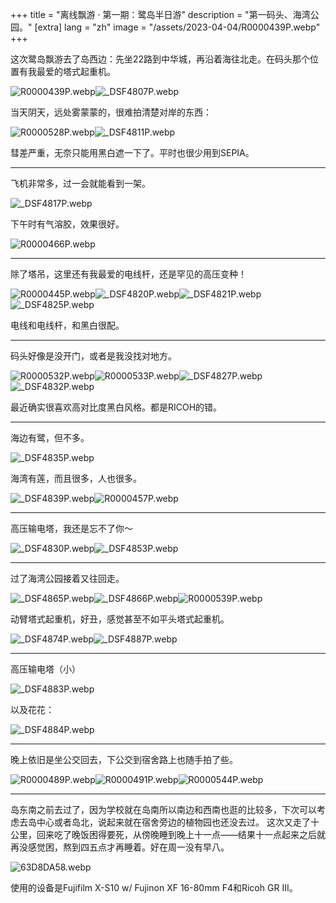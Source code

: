 +++
title = "离线飘游 · 第一期：鹭岛半日游"
description = "第一码头、海湾公园。"
[extra]
lang = "zh"
image = "/assets/2023-04-04/R0000439P.webp"
+++

这次鹭岛飘游去了岛西边：先坐22路到中华城，再沿着海往北走。在码头那个位置有我最爱的塔式起重机。

![R0000439P.webp](/assets/2023-04-04/R0000439P.webp)![_DSF4807P.webp](/assets/2023-04-04/_DSF4807P.webp)

当天阴天，远处雾蒙蒙的，很难拍清楚对岸的东西：

![R0000528P.webp](/assets/2023-04-04/R0000528P.webp)![_DSF4811P.webp](/assets/2023-04-04/_DSF4811P.webp)

彗差严重，无奈只能用黑白遮一下了。平时也很少用到SEPIA。

------

飞机非常多，过一会就能看到一架。

![_DSF4817P.webp](/assets/2023-04-04/_DSF4817P.webp)

下午时有气溶胶，效果很好。

![R0000466P.webp](/assets/2023-04-04/R0000466P.webp)

------

除了塔吊，这里还有我最爱的电线杆，还是罕见的高压变种！

![R0000445P.webp](/assets/2023-04-04/R0000445P.webp)![_DSF4820P.webp](/assets/2023-04-04/_DSF4820P.webp)![_DSF4821P.webp](/assets/2023-04-04/_DSF4821P.webp)![_DSF4825P.webp](/assets/2023-04-04/_DSF4825P.webp)

电线和电线杆，和黑白很配。

------

码头好像是没开门，或者是我没找对地方。

![R0000532P.webp](/assets/2023-04-04/R0000532P.webp)![R0000533P.webp](/assets/2023-04-04/R0000533P.webp)![_DSF4827P.webp](/assets/2023-04-04/_DSF4827P.webp)![_DSF4832P.webp](/assets/2023-04-04/_DSF4832P.webp)

最近确实很喜欢高对比度黑白风格。都是RICOH的错。

------

海边有鹭，但不多。

![_DSF4835P.webp](/assets/2023-04-04/_DSF4835P.webp)

海湾有莲，而且很多，人也很多。

![_DSF4839P.webp](/assets/2023-04-04/_DSF4839P.webp)![R0000457P.webp](/assets/2023-04-04/R0000457P.webp)

------

高压输电塔，我还是忘不了你～

![_DSF4830P.webp](/assets/2023-04-04/_DSF4830P.webp)![_DSF4853P.webp](/assets/2023-04-04/_DSF4853P.webp)

------

过了海湾公园接着又往回走。

![_DSF4865P.webp](/assets/2023-04-04/_DSF4865P.webp)![_DSF4866P.webp](/assets/2023-04-04/_DSF4866P.webp)![R0000539P.webp](/assets/2023-04-04/R0000539P.webp)

动臂塔式起重机，好丑，感觉甚至不如平头塔式起重机。

![_DSF4874P.webp](/assets/2023-04-04/_DSF4874P.webp)![_DSF4887P.webp](/assets/2023-04-04/_DSF4887P.webp)

------

高压输电塔（小）

![_DSF4883P.webp](/assets/2023-04-04/_DSF4883P.webp)

以及花花：

![_DSF4884P.webp](/assets/2023-04-04/_DSF4884P.webp)

------

晚上依旧是坐公交回去，下公交到宿舍路上也随手拍了些。

![R0000489P.webp](/assets/2023-04-04/R0000489P.webp)![R0000491P.webp](/assets/2023-04-04/R0000491P.webp)![R0000544P.webp](/assets/2023-04-04/R0000544P.webp)

------

岛东南之前去过了，因为学校就在岛南所以南边和西南也逛的比较多，下次可以考虑去岛中心或者岛北，说起来就在宿舍旁边的植物园也还没去过。
这次又走了十公里，回来吃了晚饭困得要死，从傍晚睡到晚上十一点——结果十一点起来之后就再没感觉困，熬到四五点才再睡着。好在周一没有早八。

![63D8DA58.webp](/assets/2023-04-04/63D8DA58.webp)

使用的设备是Fujifilm X-S10 w/ Fujinon XF 16-80mm F4和Ricoh GR III。